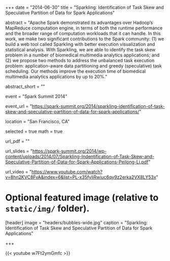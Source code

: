 +++
date = "2014-06-30"
title = "Sparkling: Identification of Task Skew and Speculative Partition of Data for Spark Applications"

abstract = "Apache Spark demonstrated its advantages over Hadoop’s MapReduce computation engine, in terms of both the runtime performance and the broader range of computation workloads that it can handle. In this work, we make two significant contributions to the Spark community: (1) we build a web tool called Sparkling with better execution visualization and statistical analysis. With Sparkling, we are able to identify the task skew problem in a number of biomedical multimedia analytics applications; and (2) we propose two methods to address the unbalanced task execution problem: application-aware data partitioning and greedy (speculative) task scheduling. Our methods improve the execution time of biomedical multimedia analytics applications by up to 20%."

abstract_short = ""

event = "Spark Summit 2014"

event_url = "https://spark-summit.org/2014/sparkling-identification-of-task-skew-and-speculative-partition-of-data-for-spark-applications/"

location = "San Francisco, CA"

selected = true
math = true

url_pdf = ""

url_slides = "https://spark-summit.org/2014/wp-content/uploads/2014/07/Sparkling-Indentification-of-Task-Skew-and-Speculative-Partition-of-Data-for-Spark-Applications-Peilong-Li.pdf"

url_video = "https://www.youtube.com/watch?v=8hn2KVC8FvA&index=6&list=PL-x35fyliRwiuc6qy9z2erka2VX8LY53x"

# Optional featured image (relative to `static/img/` folder).
[header]
image = "headers/bubbles-wide.jpg"
caption = "Sparkling: Identification of Task Skew and Speculative Partition of Data for Spark Applications"

+++

{{< youtube w7Ft2ymGmfc >}}
